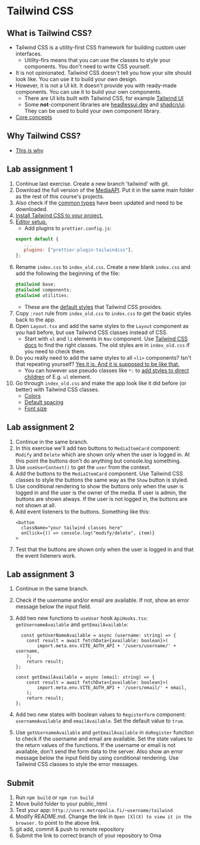 # Tailwind CSS

## What is Tailwind CSS?

- Tailwind CSS is a utility-first CSS framework for building custom user interfaces.
    - Utility-firs means that you can use the classes to style your components. You don't need to write CSS yourself.
- It is not opinionated. Tailwind CSS doesn't tell you how your site should look like. You can use it to build your own
  design.
- However, it is not a UI kit. It doesn't provide you with ready-made components. You can use it to build your own
  components.
    - There are UI kits built with Tailwind CSS, for example [Tailwind UI](https://tailwindui.com/)
    - Some **not**-component libraries are [headlessui.dev](https://headlessui.dev/)
      and [shadcn/ui](https://ui.shadcn.com/). They can be used to build your own component library.
- [Core concepts](https://tailwindcss.com/docs/utility-first)

## Why Tailwind CSS?

- [This is why](https://www.youtube.com/watch?v=t-eR4hA7obg)

## Lab assignment 1

1. Continue last exercise. Create a new branch 'tailwind' with git.
2. Download the full version of the [MediaAPI](https://github.com/ilkkamtk/hybrid-media-api). Put it in the same main folder as the rest of this course's projects.
3. Also check if the [common types](https://github.com/ilkkamtk/hybrid-types) have been updated and need to be downloaded.
4. [Install Tailwind CSS to your project.](https://tailwindcss.com/docs/guides/vite#react)
5. [Editor setup.](https://tailwindcss.com/docs/editor-setup)
    - Add plugins to `prettier.config.js`:
    ```js
    export default {
       ...
       plugins: ["prettier-plugin-tailwindcss"],
    };
    ```
6. Rename `index.css` to `index_old.css`. Create a new blank `index.css` and add the following the beginning of the
   file:
    ```css
    @tailwind base;
    @tailwind components;
    @tailwind utilities;
    ```
    - These are the [default styles](https://tailwindcss.com/docs/preflight) that Tailwind CSS provides.
7. Copy `:root` rule from `index_old.css` to `index.css` to get the basic styles back to the app.
8. Open `Layout.tsx` and add the same styles to the `Layout` component as you had before, but use Tailwind CSS classes
   instead of CSS.
    - Start with `ul` and `li` elements in `Nav` component. Use [Tailwind CSS docs](https://tailwindcss.com/docs) to
      find the right classes. The old styles are in `index_old.css` if you need to check them.
9. Do you really need to add the same styles to all `<li>` components? Isn't that repeating
   yourself? [Yes it is. And it is supposed to be like that.](https://tailwindcss.com/docs/reusing-styles#/dashboard)
    - You can however use pseudo classes like `*:`
      to [add styles to direct children](https://tailwindcss.com/docs/hover-focus-and-other-states#styling-direct-children)
      of E.g. `ul` element.
10. Go through `index_old.css` and make the app look like it did before (or better) with Tailwind CSS classes.
     - [Colors](https://tailwindcolor.com/)
     - [Default spacing](https://tailwindcss.com/docs/customizing-spacing#default-spacing-scale)
     - [Font size](https://tailwindcss.com/docs/font-size)

## Lab assignment 2

1. Continue in the same branch.
2. In this exercise we'll add two buttons to `MediaItemCard` component: `Modify` and `Delete` which are shown only when the user is logged in. At this point the buttons don't do anything but console.log something.
3. Use `useUserContext()` to get the `user` from the context.
4. Add the buttons to the `MediaItemCard` component. Use Tailwind CSS classes to style the buttons the same way as the `Show` button is styled.
5. Use conditional rendering to show the buttons only when the user is logged in and the user is the owner of the media. If user is admin, the buttons are shown always. If the user is not logged in, the buttons are not shown at all.
6. Add event listeners to the buttons. Something like this:
    ```tsx
    <button
      className="your tailwind classes here"
      onClick={() => console.log("modify/delete", item)}
    >
    ```
7. Test that the buttons are shown only when the user is logged in and that the event listeners work.

## Lab assignment 3
1. Continue in the same branch.
2. Check if the username and/or email are available. If not, show an error message below the input field.
3. Add two new functions to `useUser` hook `ApiHooks.tsx`: `getUsernameAvailable` and `getEmailAvailable`:
    ```tsx
      const getUserNameAvailable = async (username: string) => {
        const result = await fetchData<{available: boolean}>(
            import.meta.env.VITE_AUTH_API + '/users/username/' + username,
        );
        return result;
    };
    
    const getEmailAvailable = async (email: string) => {
        const result = await fetchData<{available: boolean}>(
            import.meta.env.VITE_AUTH_API + '/users/email/' + email,
        );
        return result;
    };
    ``` 
   
4. Add two new states with boolean values to `RegisterForm` component: `usernameAvailable` and `emailAvailable`. Set the default value to `true`.
5. Use `getUsernameAvailable` and `getEmailAvailable` in `doRegister` function to check if the username and email are available. Set the state values to the return values of the functions. If the username or email is not available, don't send the form data to the server. Also show an error message below the input field by using conditional rendering. Use Tailwind CSS classes to style the error messages.

## Submit

1. Run `npm build` or `npm run build`
2. Move build folder to your public_html
3. Test your app: `http://users.metropolia.fi/~username/tailwind`
4. Modify README.md. Change the link in `Open [X](X) to view it in the browser.` to point to the above link.
5. git add, commit & push to remote repository
6. Submit the link to correct branch of your repository to Oma
